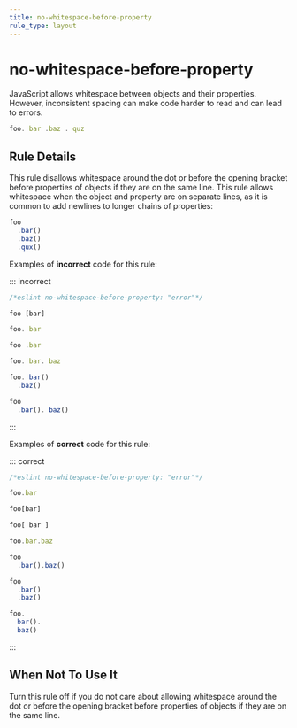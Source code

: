 ```yaml
---
title: no-whitespace-before-property
rule_type: layout
---
```


# no-whitespace-before-property

JavaScript allows whitespace between objects and their properties. However, inconsistent spacing can make code harder to read and can lead to errors.

```js
foo. bar .baz . quz
```

## Rule Details

This rule disallows whitespace around the dot or before the opening bracket before properties of objects if they are on the same line. This rule allows whitespace when the object and property are on separate lines, as it is common to add newlines to longer chains of properties:

```js
foo
  .bar()
  .baz()
  .qux()
```

Examples of **incorrect** code for this rule:

::: incorrect

```js
/*eslint no-whitespace-before-property: "error"*/

foo [bar]

foo. bar

foo .bar

foo. bar. baz

foo. bar()
  .baz()

foo
  .bar(). baz()
```

:::

Examples of **correct** code for this rule:

::: correct

```js
/*eslint no-whitespace-before-property: "error"*/

foo.bar

foo[bar]

foo[ bar ]

foo.bar.baz

foo
  .bar().baz()

foo
  .bar()
  .baz()

foo.
  bar().
  baz()
```

:::

## When Not To Use It

Turn this rule off if you do not care about allowing whitespace around the dot or before the opening bracket before properties of objects if they are on the same line.
